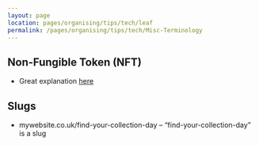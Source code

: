 ```yaml
---
layout: page
location: pages/organising/tips/tech/leaf
permalink: /pages/organising/tips/tech/Misc-Terminology
---
```


## Non-Fungible Token (NFT)

- Great explanation [here](https://www.theverge.com/22310188/nft-explainer-what-is-blockchain-crypto-art-faq)

## Slugs

- mywebsite.co.uk/find-your-collection-day – “find-your-collection-day” is a slug